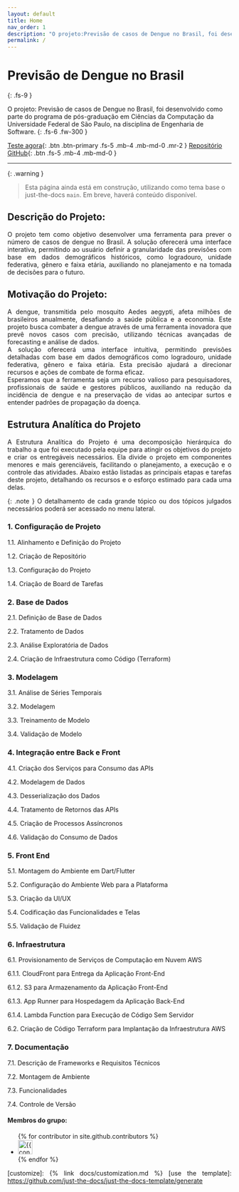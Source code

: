 ```yaml
---
layout: default
title: Home
nav_order: 1
description: "O projeto:Previsão de casos de Dengue no Brasil, foi desenvolvido como parte do programa de pós-graduação em Ciências da Computação da Universidade Federal de São Paulo, na disciplina de Engenharia de Software. Ele se propõe a antecipar novos casos de dengue no Brasil."
permalink: /
---
```


# Previsão de Dengue no Brasil
{: .fs-9 }

O projeto: Previsão de casos de Dengue no Brasil, foi desenvolvido como parte do programa de pós-graduação em Ciências da Computação da Universidade Federal de São Paulo, na disciplina de Engenharia de Software.
{: .fs-6 .fw-300 }

[Teste agora][Teste agora]{: .btn .btn-primary .fs-5 .mb-4 .mb-md-0 .mr-2 }
[Repositório GitHub][Just the Docs repo]{: .btn .fs-5 .mb-4 .mb-md-0 }

---

{: .warning }
> Esta página ainda está em construção, utilizando como tema base o just-the-docs `main`. Em breve, haverá conteúdo disponível.


## Descrição do Projeto:
<div style="text-align: justify;">
O projeto tem como objetivo desenvolver uma ferramenta para prever o número de casos de dengue no Brasil. 
A solução oferecerá uma interface interativa, permitindo ao usuário definir a granularidade das previsões com base em dados demográficos históricos, como logradouro, unidade federativa, gênero e faixa etária, auxiliando no planejamento e na tomada de decisões para o futuro.

## Motivação do Projeto:
<div style="text-align: justify;">
A dengue, transmitida pelo mosquito Aedes aegypti, afeta milhões de brasileiros anualmente, desafiando a saúde pública e a economia. Este projeto busca combater a dengue através de uma ferramenta inovadora que prevê novos casos com precisão, utilizando técnicas avançadas de forecasting e análise de dados.
<div style="text-align: justify;">
A solução oferecerá uma interface intuitiva, permitindo previsões detalhadas com base em dados demográficos como logradouro, unidade federativa, gênero e faixa etária. Esta precisão ajudará a direcionar recursos e ações de combate de forma eficaz.
<div style="text-align: justify;">
Esperamos que a ferramenta seja um recurso valioso para pesquisadores, profissionais de saúde e gestores públicos, auxiliando na redução da incidência de dengue e na preservação de vidas ao antecipar surtos e entender padrões de propagação da doença.

## Estrutura Analítica do Projeto
<div style="text-align: justify;">
A Estrutura Analítica do Projeto é uma decomposição hierárquica do trabalho a que foi executado pela equipe para atingir os objetivos do projeto e criar os entregáveis necessários. Ela divide o projeto em componentes menores e mais gerenciáveis, facilitando o planejamento, a execução e o controle das atividades. Abaixo estão listadas as principais etapas e tarefas deste projeto, detalhando os recursos e o esforço estimado para cada uma delas.

{: .note }
O detalhamento de cada grande tópico ou dos tópicos julgados necessários poderá ser acessado no menu lateral.

### 1. Configuração de Projeto

1.1. Alinhamento e Definição do Projeto

1.2. Criação de Repositório

1.3. Configuração do Projeto

1.4. Criação de Board de Tarefas

### 2. Base de Dados

2.1. Definição de Base de Dados

2.2. Tratamento de Dados

2.3. Análise Exploratória de Dados

2.4. Criação de Infraestrutura como Código (Terraform)

### 3. Modelagem

3.1. Análise de Séries Temporais

3.2. Modelagem

3.3. Treinamento de Modelo

3.4. Validação de Modelo

### 4. Integração entre Back e Front

4.1. Criação dos Serviços para Consumo das APIs

4.2. Modelagem de Dados

4.3. Desserialização dos Dados

4.4. Tratamento de Retornos das APIs

4.5. Criação de Processos Assíncronos

4.6. Validação do Consumo de Dados

### 5. Front End

5.1. Montagem do Ambiente em Dart/Flutter

5.2. Configuração do Ambiente Web para a Plataforma

5.3. Criação da UI/UX

5.4. Codificação das Funcionalidades e Telas

5.5. Validação de Fluidez

### 6. Infraestrutura

6.1. Provisionamento de Serviços de Computação em Nuvem AWS

6.1.1. CloudFront para Entrega da Aplicação Front-End

6.1.2. S3 para Armazenamento da Aplicação Front-End

6.1.3. App Runner para Hospedagem da Aplicação Back-End

6.1.4. Lambda Function para Execução de Código Sem Servidor

6.2. Criação de Código Terraform para Implantação da Infraestrutura AWS

### 7. Documentação

7.1. Descrição de Frameworks e Requisitos Técnicos

7.2. Montagem de Ambiente

7.3. Funcionalidades

7.4. Controle de Versão

#### Membros do grupo:

<ul class="list-style-none">
{% for contributor in site.github.contributors %}
  <li class="d-inline-block mr-1">
     <a href="{{ contributor.html_url }}"><img src="{{ contributor.avatar_url }}" width="32" height="32" alt="{{ contributor.login }}"></a>
  </li>
{% endfor %}
</ul>

[Jekyll]: https://jekyllrb.com
[Markdown]: https://daringfireball.net/projects/markdown/
[Liquid]: https://github.com/Shopify/liquid/wiki
[Front matter]: https://jekyllrb.com/docs/front-matter/
[Jekyll configuration]: https://jekyllrb.com/docs/configuration/
[source file for this page]: https://github.com/just-the-docs/just-the-docs/blob/main/index.md
[Just the Docs Template]: https://just-the-docs.github.io/just-the-docs-template/
[Just the Docs]: https://just-the-docs.com
[Teste agora]: https://github.com/FranklinAurelio/Engenharia_de_software_PPGCC
[Just the Docs repo]: https://github.com/FranklinAurelio/Engenharia_de_software_PPGCC
[Just the Docs README]: https://github.com/just-the-docs/just-the-docs/blob/main/README.md
[GitHub Pages]: https://pages.github.com/
[Template README]: https://github.com/just-the-docs/just-the-docs-template/blob/main/README.md
[GitHub Pages / Actions workflow]: https://github.blog/changelog/2022-07-27-github-pages-custom-github-actions-workflows-beta/
[customize]: {% link docs/customization.md %}
[use the template]: https://github.com/just-the-docs/just-the-docs-template/generate

